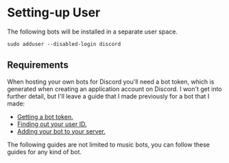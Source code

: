 # Setting-up User

The following bots will be installed in a separate user space.

    sudo adduser --disabled-login discord

## Requirements

When hosting your own bots for Discord you'll need a bot token, which is generated when creating an application account on Discord. I won't get into further detail, but I'll leave a guide that I made previously for a bot that I made:

* [Getting a bot token.](https://github.com/moonstar-x/discord-downtime-notifier/wiki/Getting-a-Discord-Bot-Token)
* [Finding out your user ID.](https://github.com/moonstar-x/discord-downtime-notifier/wiki/Getting-User,-Channel-and-Server-IDs)
* [Adding your bot to your server.](https://github.com/moonstar-x/discord-downtime-notifier/wiki/Adding-Your-Bot-To-Your-Server)

The following guides are not limited to music bots, you can follow these guides for any kind of bot.
